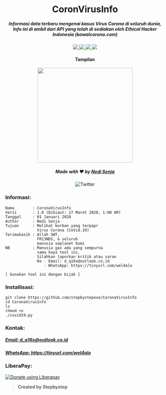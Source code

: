 <h1 align="center">CoronVirusInfo</h1>
<h5 align="center">Informasi data terbaru mengenai kasus Virus Corona di seluruh dunia, Info ini di ambil dari API yang telah di sediakan oleh Ethical Hacker Indonesia (kawalcorona.com)</h5>

<p align="center">
  <a href="www.python.org">
    <img src="https://img.shields.io/badge/Language-Python3-blue.svg">
  </a>
  <a href="https://github.com/stepbystepexe/Anonymous/blob/master/LICENSE">
    <img src="https://img.shields.io/badge/License-MIT-red.svg">
  </a>
  <a href="https://github.com/stepbystepexe/Anonymous/blob/master/security/advisories">
    <img src="https://img.shields.io/badge/Security-Policy-success.svg">
  </a>
  <a href="https://opensource.org">
    <img src="https://img.shields.io/badge/Open%20Source-●-yellow.svg">
  </a>
</p>

<h4 align="center">Tampilan</h4>
<p align="center">
  <img src="https://github.com/stepbystepexe/CoronaVirusInfo/blob/master/Skrinsut.png" width="300">
</a></p>

<h5>
<p align="center">
  Made with ❤️ by <a href="https://github.com/stepbystepexe">Nedi Senja</a>
</h5>
</p>

<p align="center">
 <img src="https://img.shields.io/twitter/url?url=https%3A%2F%2Fgithub.com%2Stepbystepexe%2FCoronaVirusInfo" alt="Twitter"> <br>
</p>

### Informasi:
```text
Nama        : CoronaVirusInfo
Versi       : 1.0 (Dibiaut: 27 Maret 2020, 1:00 AM)
Tanggal     : 01 Januari 2020
Author      : Nedi Senja
Tujuan      : Melihat korban yang terpapr
              Virus Corona (CoVid.19)
Terimakasih : Allah SWT.
              FR13NDS, & seluruh
              manusia seplanet bumi
NB          : Manusia gax ada yang sempurna
              sama kaya tool ini.
              Silahkan laporkan kritik atau saran
              Ke - Email: d_q16x@outlook.co.id
                 - WhatsApp: https://tinyurl.com/wel4alo

[ Gunakan tool ini dengan bijak ]
```

### Installisasi:
```text
git clone https://github.com/stepbystepexe/CoronaVirusInfo
cd CoronaVirusInfo
ls
chmod +x
./covid19.py
```
### Kontak:

<h5> <a href="http://d_q16x@outlook.co.id">Email: d_q16x@outlook.co.id</a>
</h5>
<h5> <a href="https://tinyurl.com/wel4alo">WhatsApp: https://tinyurl.com/wel4alo</a>
</h5>

### LiberaPay:
<noscript><a href="https://liberapay.com/stepbystepexe/donate"><img alt="Donate using Liberapay" src="https://liberapay.com/assets/widgets/donate.svg"></a></noscript>

>**Created by Stepbystep**

